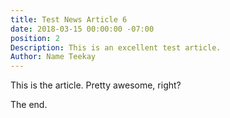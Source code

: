 ```yaml
---
title: Test News Article 6
date: 2018-03-15 00:00:00 -07:00
position: 2
Description: This is an excellent test article.
Author: Name Teekay
---
```


This is the article. Pretty awesome, right?

The end.
